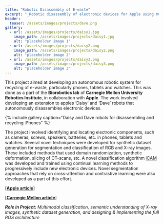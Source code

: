 ```yaml
---
title: "Robotic Disassembly of E-waste"
excerpt: "_Robotic disassembly of electronic devices for Apple using multimodal computer vision_"
header:
  teaser: /assets/images/projects/dave.png
gallery:
  - url: /assets/images/projects/daisy1.jpg
    image_path: /assets/images/projects/daisy1.jpg
    alt: "placeholder image 1"
  - url: /assets/images/projects/daisy2.png
    image_path: /assets/images/projects/daisy2.png
    alt: "placeholder image 2"
  - url: /assets/images/projects/daisy3.png
    image_path: /assets/images/projects/daisy3.png
    alt: "placeholder image 3"
---    
```

This project aimed at developing an autonomous robotic system for recycling of e-waste, particularly phones, tablets and watches. This was done as a part of the **Biorobotics lab** of **Carnegie Mellon University Robotics Institute**, in collaboration with **Apple**. The work involved developing an extension to apples ‘Daisy’ and ‘Dave’ robots that autonomously disassembles electronic devices.

{% include gallery caption="Daisy and Dave robots for disassembling and recycling iPhones" %}

The project involved identifying and locating electronic components, such as cameras, screws, speakers, batteries, etc. in phones, tablets and watches. Several novel techniques were developed for synthetic dataset generation for segmentation and classification of RGB and X-ray images. These included methods that used domain randomization, synthetic deformation, slicing of CT-scans, stc. A novel classification algorithm [iCAM](https://arxiv.org/abs/2209.03509) was developed and trained using continual learning methods to progressively include new electronic devices. Novel segmentation approaches that rely on cross-attention and contrastive learning were also developed as a part of this effort.


\[[**Apple article**](https://machinelearning.apple.com/research/rgb-x-classification)\]

\[[**Carnegie Mellon article**](https://www.cmu.edu/news/stories/archives/2021/july/device-recycling.html)\]

_**Role in  Project:** Multimodal classification, semantic understanding of X-ray images, synthetic dataset generation, and designing & implementing the full ROS architecture_

